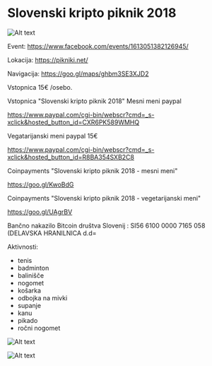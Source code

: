 # Slovenski kripto piknik 2018

![Alt text](https://github.com/bitcoin-si/Slovenski-kripto-piknik-2018/blob/master/lepsi.jpg?raw=true?raw=true "Title")

Event: https://www.facebook.com/events/1613051382126945/

Lokacija: https://pikniki.net/

Navigacija: https://goo.gl/maps/ghbm3SE3XJD2



Vstopnica 15€ /osebo.

Vstopnica "Slovenski kripto piknik 2018" Mesni meni paypal 

https://www.paypal.com/cgi-bin/webscr?cmd=_s-xclick&hosted_button_id=CXR6PK589WMHQ

Vegatarijanski meni paypal 15€

https://www.paypal.com/cgi-bin/webscr?cmd=_s-xclick&hosted_button_id=R8BA354SXB2C8

Coinpayments "Slovenski kripto piknik 2018 - mesni meni"

https://goo.gl/KwoBdG

Coinpayments "Slovenski kripto piknik 2018 - vegetarijanski meni"

https://goo.gl/UAgrBV

Bančno nakazilo Bitcoin društva Slovenij : SI56 6100 0000 7165 058 (DELAVSKA HRANILNICA d.d=

Aktivnosti:

- tenis
- badminton
- balinišče
- nogomet
- košarka
- odbojka na mivki
- supanje
- kanu
- pikado 
- ročni nogomet

![Alt text](https://github.com/bitcoin-si/Slovenski-kripto-piknik-2018/blob/master/piknik_fb_big.jpg?raw=true?raw=true?raw=true "Title")

![Alt text](https://github.com/bitcoin-si/Slovenski-kripto-piknik-2018/blob/master/lepsi.jpg?raw=true?raw=true "Title")
